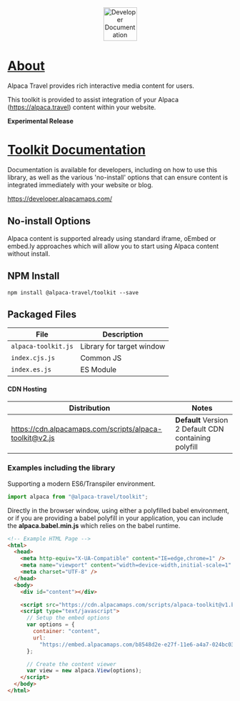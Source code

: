 <div align="center">
  <a href="https://developer.alpacamaps.com" style="border:0">
    <img alt="Developer Documentation" src="https://developer.alpacamaps.com/_media/logo.svg" height="75" width=75 />
  </a>
</div>

# [About](https://alpaca.travel)

Alpaca Travel provides rich interactive media content for users.

This toolkit is provided to assist integration of your Alpaca (https://alpaca.travel)
content within your website.

**Experimental Release**

# [Toolkit Documentation](https://developer.alpacamaps.com/)

Documentation is available for developers, including on how to use this
library, as well as the various 'no-install' options that can ensure content
is integrated immediately with your website or blog.

https://developer.alpacamaps.com/

## No-install Options

Alpaca content is supported already using standard iframe, oEmbed or embed.ly
approaches which will allow you to start using Alpaca content without install.

## NPM Install

```shell
npm install @alpaca-travel/toolkit --save
```

## Packaged Files

| File                | Description               |
| ------------------- | ------------------------- |
| `alpaca-toolkit.js` | Library for target window |
| `index.cjs.js`      | Common JS                 |
| `index.es.js`       | ES Module                 |

#### CDN Hosting

| Distribution                                            | Notes                                                 |
| ------------------------------------------------------- | ----------------------------------------------------- |
| https://cdn.alpacamaps.com/scripts/alpaca-toolkit@v2.js | **Default** Version 2 Default CDN containing polyfill |

### Examples including the library

Supporting a modern ES6/Transpiler environment.

```javascript
import alpaca from "@alpaca-travel/toolkit";
```

Directly in the browser window, using either a polyfilled babel environment,
or if you are providing a babel polyfill in your application, you can include
the **alpaca.babel.min.js** which relies on the babel runtime.

```html
<!-- Example HTML Page -->
<html>
  <head>
    <meta http-equiv="X-UA-Compatible" content="IE=edge,chrome=1" />
    <meta name="viewport" content="width=device-width,initial-scale=1" />
    <meta charset="UTF-8" />
  </head>
  <body>
    <div id="content"></div>

    <script src="https://cdn.alpacamaps.com/scripts/alpaca-toolkit@v1.babel.polyfilled.min.js"></script>
    <script type="text/javascript">
      // Setup the embed options
      var options = {
        container: "content",
        url:
          "https://embed.alpacamaps.com/b8548d2e-e27f-11e6-a4a7-024bc0398b11/embed",
      };

      // Create the content viewer
      var view = new alpaca.View(options);
    </script>
  </body>
</html>
```
